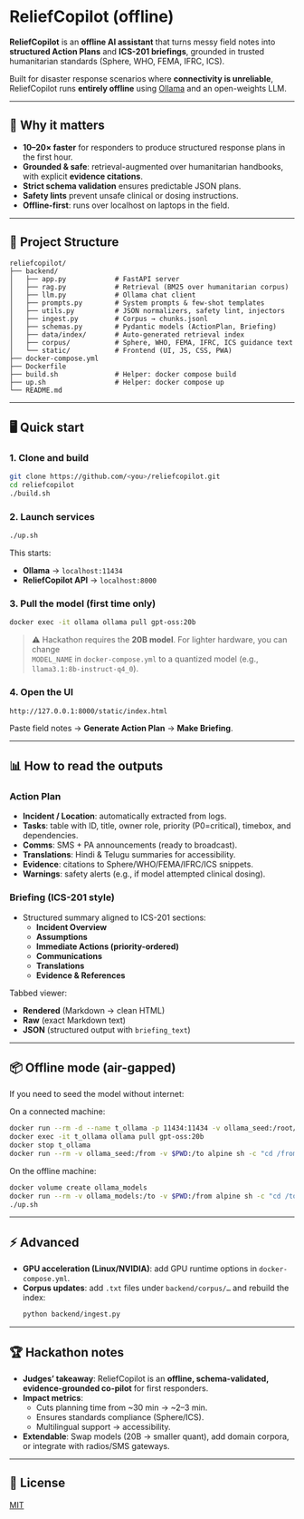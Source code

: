 # ReliefCopilot (offline)

**ReliefCopilot** is an **offline AI assistant** that turns messy field notes into **structured Action Plans** and **ICS-201 briefings**, grounded in trusted humanitarian standards (Sphere, WHO, FEMA, IFRC, ICS).  

Built for disaster response scenarios where **connectivity is unreliable**, ReliefCopilot runs **entirely offline** using [Ollama](https://ollama.com) and an open-weights LLM.

---

## 🚀 Why it matters
- **10–20× faster** for responders to produce structured response plans in the first hour.  
- **Grounded & safe**: retrieval-augmented over humanitarian handbooks, with explicit **evidence citations**.  
- **Strict schema validation** ensures predictable JSON plans.  
- **Safety lints** prevent unsafe clinical or dosing instructions.  
- **Offline-first**: runs over localhost on laptops in the field.  

---

## 📂 Project Structure

```
reliefcopilot/
├── backend/
│   ├── app.py            # FastAPI server
│   ├── rag.py            # Retrieval (BM25 over humanitarian corpus)
│   ├── llm.py            # Ollama chat client
│   ├── prompts.py        # System prompts & few-shot templates
│   ├── utils.py          # JSON normalizers, safety lint, injectors
│   ├── ingest.py         # Corpus → chunks.jsonl
│   ├── schemas.py        # Pydantic models (ActionPlan, Briefing)
│   ├── data/index/       # Auto-generated retrieval index
│   ├── corpus/           # Sphere, WHO, FEMA, IFRC, ICS guidance text
│   └── static/           # Frontend (UI, JS, CSS, PWA)
├── docker-compose.yml
├── Dockerfile
├── build.sh              # Helper: docker compose build
├── up.sh                 # Helper: docker compose up
└── README.md
```

---

## 🖥️ Quick start

### 1. Clone and build
```bash
git clone https://github.com/<you>/reliefcopilot.git
cd reliefcopilot
./build.sh
```

### 2. Launch services
```bash
./up.sh
```

This starts:
- **Ollama** → `localhost:11434`
- **ReliefCopilot API** → `localhost:8000`

### 3. Pull the model (first time only)
```bash
docker exec -it ollama ollama pull gpt-oss:20b
```

> ⚠️ Hackathon requires the **20B model**. For lighter hardware, you can change  
> `MODEL_NAME` in `docker-compose.yml` to a quantized model (e.g., `llama3.1:8b-instruct-q4_0`).

### 4. Open the UI
```
http://127.0.0.1:8000/static/index.html
```

Paste field notes → **Generate Action Plan** → **Make Briefing**.

---

## 📊 How to read the outputs

### Action Plan
- **Incident / Location**: automatically extracted from logs.  
- **Tasks**: table with ID, title, owner role, priority (P0=critical), timebox, and dependencies.  
- **Comms**: SMS + PA announcements (ready to broadcast).  
- **Translations**: Hindi & Telugu summaries for accessibility.  
- **Evidence**: citations to Sphere/WHO/FEMA/IFRC/ICS snippets.  
- **Warnings**: safety alerts (e.g., if model attempted clinical dosing).  

### Briefing (ICS-201 style)
- Structured summary aligned to ICS-201 sections:  
  - **Incident Overview**  
  - **Assumptions**  
  - **Immediate Actions (priority-ordered)**  
  - **Communications**  
  - **Translations**  
  - **Evidence & References**  

Tabbed viewer:
- **Rendered** (Markdown → clean HTML)  
- **Raw** (exact Markdown text)  
- **JSON** (structured output with `briefing_text`)  

---

## 📦 Offline mode (air-gapped)

If you need to seed the model without internet:

On a connected machine:
```bash
docker run --rm -d --name t_ollama -p 11434:11434 -v ollama_seed:/root/.ollama ollama/ollama
docker exec -it t_ollama ollama pull gpt-oss:20b
docker stop t_ollama
docker run --rm -v ollama_seed:/from -v $PWD:/to alpine sh -c "cd /from && tar -czf /to/ollama_models.tgz ."
```

On the offline machine:
```bash
docker volume create ollama_models
docker run --rm -v ollama_models:/to -v $PWD:/from alpine sh -c "cd /to && tar -xzf /from/ollama_models.tgz"
./up.sh
```

---

## ⚡ Advanced

- **GPU acceleration (Linux/NVIDIA)**: add GPU runtime options in `docker-compose.yml`.  
- **Corpus updates**: add `.txt` files under `backend/corpus/…` and rebuild the index:
  ```bash
  python backend/ingest.py
  ```

---

## 🏆 Hackathon notes

- **Judges’ takeaway**: ReliefCopilot is an **offline, schema-validated, evidence-grounded co-pilot** for first responders.  
- **Impact metrics**:  
  - Cuts planning time from ~30 min → ~2–3 min.  
  - Ensures standards compliance (Sphere/ICS).  
  - Multilingual support → accessibility.  
- **Extendable**: Swap models (20B → smaller quant), add domain corpora, or integrate with radios/SMS gateways.

---

## 📜 License
[MIT](LICENSE)
